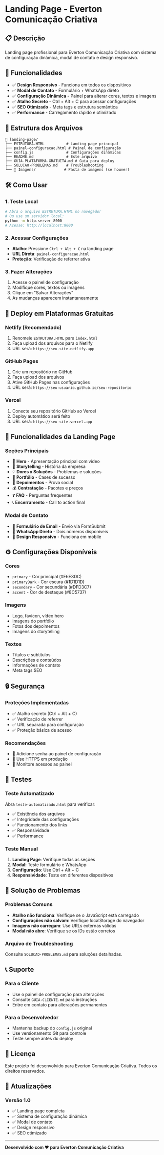 # Landing Page - Everton Comunicação Criativa

## 📋 Descrição

Landing page profissional para Everton Comunicação Criativa com sistema de configuração dinâmica, modal de contato e design responsivo.

## 🚀 Funcionalidades

- ✅ **Design Responsivo** - Funciona em todos os dispositivos
- ✅ **Modal de Contato** - Formulário + WhatsApp direto
- ✅ **Configuração Dinâmica** - Painel para alterar cores, textos e imagens
- ✅ **Atalho Secreto** - Ctrl + Alt + C para acessar configurações
- ✅ **SEO Otimizado** - Meta tags e estrutura semântica
- ✅ **Performance** - Carregamento rápido e otimizado

## 📁 Estrutura dos Arquivos

```
📁 landing-page/
├── ESTRUTURA.HTML          # Landing page principal
├── painel-configuracao.html # Painel de configuração
├── config.js               # Configurações dinâmicas
├── README.md               # Este arquivo
├── GUIA-PLATAFORMA-GRATUITA.md # Guia para deploy
├── SOLUCAO-PROBLEMAS.md    # Troubleshooting
└── 📁 Imagens/             # Pasta de imagens (se houver)
```

## 🛠️ Como Usar

### 1. **Teste Local**
```bash
# Abra o arquivo ESTRUTURA.HTML no navegador
# Ou use um servidor local:
python -m http.server 8000
# Acesse: http://localhost:8000
```

### 2. **Acessar Configurações**
- **Atalho**: Pressione `Ctrl + Alt + C` na landing page
- **URL Direta**: `painel-configuracao.html`
- **Proteção**: Verificação de referrer ativa

### 3. **Fazer Alterações**
1. Acesse o painel de configuração
2. Modifique cores, textos ou imagens
3. Clique em "Salvar Alterações"
4. As mudanças aparecem instantaneamente

## 🚀 Deploy em Plataformas Gratuitas

### **Netlify (Recomendado)**
1. Renomeie `ESTRUTURA.HTML` para `index.html`
2. Faça upload dos arquivos para o Netlify
3. URL será: `https://seu-site.netlify.app`

### **GitHub Pages**
1. Crie um repositório no GitHub
2. Faça upload dos arquivos
3. Ative GitHub Pages nas configurações
4. URL será: `https://seu-usuario.github.io/seu-repositorio`

### **Vercel**
1. Conecte seu repositório GitHub ao Vercel
2. Deploy automático será feito
3. URL será: `https://seu-site.vercel.app`

## 📱 Funcionalidades da Landing Page

### **Seções Principais**
- 🎯 **Hero** - Apresentação principal com vídeo
- 📖 **Storytelling** - História da empresa
- 💡 **Dores x Soluções** - Problemas e soluções
- 🎨 **Portfólio** - Cases de sucesso
- 💬 **Depoimentos** - Prova social
- 💰 **Contratação** - Pacotes e preços
- ❓ **FAQ** - Perguntas frequentes
- 📞 **Encerramento** - Call to action final

### **Modal de Contato**
- 📧 **Formulário de Email** - Envio via FormSubmit
- 📱 **WhatsApp Direto** - Dois números disponíveis
- 🎨 **Design Responsivo** - Funciona em mobile

## ⚙️ Configurações Disponíveis

### **Cores**
- `primary` - Cor principal (#E6E3DC)
- `primaryDark` - Cor escura (#1D1D1D)
- `secondary` - Cor secundária (#DFD3C7)
- `accent` - Cor de destaque (#8C5737)

### **Imagens**
- Logo, favicon, vídeo hero
- Imagens do portfólio
- Fotos dos depoimentos
- Imagens do storytelling

### **Textos**
- Títulos e subtítulos
- Descrições e conteúdos
- Informações de contato
- Meta tags SEO

## 🔒 Segurança

### **Proteções Implementadas**
- ✅ Atalho secreto (Ctrl + Alt + C)
- ✅ Verificação de referrer
- ✅ URL separada para configuração
- ✅ Proteção básica de acesso

### **Recomendações**
- 🔐 Adicione senha ao painel de configuração
- 🔐 Use HTTPS em produção
- 🔐 Monitore acessos ao painel

## 🧪 Testes

### **Teste Automatizado**
Abra `teste-automatizado.html` para verificar:
- ✅ Existência dos arquivos
- ✅ Integridade das configurações
- ✅ Funcionamento dos links
- ✅ Responsividade
- ✅ Performance

### **Teste Manual**
1. **Landing Page**: Verifique todas as seções
2. **Modal**: Teste formulário e WhatsApp
3. **Configuração**: Use Ctrl + Alt + C
4. **Responsividade**: Teste em diferentes dispositivos

## 🐛 Solução de Problemas

### **Problemas Comuns**
- **Atalho não funciona**: Verifique se o JavaScript está carregado
- **Configurações não salvam**: Verifique localStorage do navegador
- **Imagens não carregam**: Use URLs externas válidas
- **Modal não abre**: Verifique se os IDs estão corretos

### **Arquivo de Troubleshooting**
Consulte `SOLUCAO-PROBLEMAS.md` para soluções detalhadas.

## 📞 Suporte

### **Para o Cliente**
- Use o painel de configuração para alterações
- Consulte `GUIA-CLIENTE.md` para instruções
- Entre em contato para alterações permanentes

### **Para o Desenvolvedor**
- Mantenha backup do `config.js` original
- Use versionamento Git para controle
- Teste sempre antes do deploy

## 📄 Licença

Este projeto foi desenvolvido para Everton Comunicação Criativa.
Todos os direitos reservados.

## 🔄 Atualizações

### **Versão 1.0**
- ✅ Landing page completa
- ✅ Sistema de configuração dinâmica
- ✅ Modal de contato
- ✅ Design responsivo
- ✅ SEO otimizado

---

**Desenvolvido com ❤️ para Everton Comunicação Criativa** 